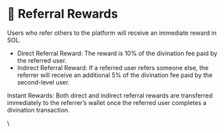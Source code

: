 # 🎁 Referral Rewards

Users who refer others to the platform will receive an immediate reward in SOL.

* Direct Referral Reward: The reward is 10% of the divination fee paid by the referred user.
* Indirect Referral Reward: If a referred user refers someone else, the referrer will receive an additional 5% of the divination fee paid by the second-level user.

Instant Rewards: Both direct and indirect referral rewards are transferred immediately to the referrer’s wallet once the referred user completes a divination transaction.

\
